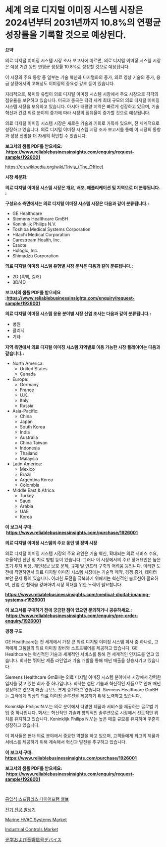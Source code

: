 <p><h1>세계 의료 디지털 이미징 시스템 시장은 2024년부터 2031년까지 10.8%의 연평균 성장률을 기록할 것으로 예상된다.</h1></p><p><strong>요약</strong></p>
<p><p>의료 디지털 이미징 시스템 시장 조사 보고서에 따르면, 의료 디지털 이미징 시스템 시장은 예상 기간 동안 연평균 성장률 10.8%로 성장할 것으로 예상됩니다.</p><p>이 시장의 주요 동향 중 일부는 기술 혁신과 디지털화의 증가, 의료 영상 기술의 증가, 응급 상황에서의 고해상도 이미징의 중요성 강조 등이 있습니다.</p><p>지리적으로, 북미와 유럽이 의료 디지털 이미징 시스템 시장에서 주요 시장으로 각각의 점유율을 보유하고 있습니다. 미국과 중국은 각각 세계 최대 규모의 의료 디지털 이미징 시스템 시장을 보유하고 있습니다. 아시아 태평양 지역은 빠르게 성장하고 있으며, 기술 혁신과 건강 의료 분야의 증가에 따라 시장의 점유율이 증가할 것으로 예상됩니다.</p><p>의료 디지털 이미징 시스템 시장은 새로운 기술과 기회로 가득차 있으며, 전 세계적으로 성장하고 있습니다. 의료 디지털 이미징 시스템 시장 조사 보고서를 통해 이 시장의 동향과 성장 전망을 더 자세히 확인할 수 있습니다.</p></p>
<p><strong>보고서의 샘플 PDF를 받으세요: &nbsp;<a href="https://www.reliablebusinessinsights.com/enquiry/request-sample/1926001">https://www.reliablebusinessinsights.com/enquiry/request-sample/1926001</a></strong></p>
<p><a href="https://en.wikipedia.org/wiki/Trivia_(The_Office)">https://en.wikipedia.org/wiki/Trivia_(The_Office)</a></p>
<p><strong>시장 세분화:</strong></p>
<p><strong> 의료 디지털 이미징 시스템 시장은 개요, 배포, 애플리케이션 및 지역으로 더 분류됩니다. :</strong></p>
<p><strong>구성요소 측면에서는 의료 디지털 이미징 시스템 시장은 다음과 같이 분류됩니다.:</strong></p>
<p><ul><li>GE Healthcare</li><li>Siemens Healthcare GmBH</li><li>Koninklijk Philips N.V.</li><li>Toshiba Medical Systems Corporation</li><li>Hitachi Medical Corporation</li><li>Carestream Health, Inc.</li><li>Esaote</li><li>Hologic, Inc.</li><li>Shimadzu Corporation</li></ul></p>
<p><strong> 의료 디지털 이미징 시스템 유형별 시장 분석은 다음과 같이 분류됩니다.:</strong></p>
<p><ul><li>2D (흑백, 컬러)</li><li>3D/4D</li></ul></p>
<p><strong>보고서의 샘플 PDF를 받으세요 :<a href="https://www.reliablebusinessinsights.com/enquiry/request-sample/1926001">https://www.reliablebusinessinsights.com/enquiry/request-sample/1926001</a></strong></p>
<p><strong> 의료 디지털 이미징 시스템 응용 분야별 시장 산업 조사는 다음과 같이 분류됩니다.:</strong></p>
<p><ul><li>병원</li><li>클리닉</li><li>기타</li></ul></p>
<p><strong>지역 측면에서 의료 디지털 이미징 시스템 지역별로 이용 가능한 시장 플레이어는 다음과 같습니다.:</strong></p>
<p><ul>
    <li>
        North America:
        <ul>
            <li>United States</li>
            <li>Canada</li>
        </ul>
    </li>
    <li>
        Europe:
        <ul>
            <li>Germany</li>
            <li>France</li>
            <li>U.K.</li>
            <li>Italy</li>
            <li>Russia</li>
        </ul>
    </li>
    <li>
        Asia-Pacific:
        <ul>
            <li>China</li>
            <li>Japan</li>
            <li>South Korea</li>
            <li>India</li>
            <li>Australia</li>
            <li>China Taiwan</li>
            <li>Indonesia</li>
            <li>Thailand</li>
            <li>Malaysia</li>
        </ul>
    </li>
    <li>
        Latin America:
        <ul>
            <li>Mexico</li>
            <li>Brazil</li>
            <li>Argentina Korea</li>
            <li>Colombia</li>
        </ul>
    </li>
    <li>
        Middle East & Africa:
        <ul>
            <li>Turkey</li>
            <li>Saudi</li>
            <li>Arabia</li>
            <li>UAE</li>
            <li>Korea</li>
        </ul>
    </li>
    </ul></p>
<p><strong>이 보고서 구매: &nbsp;<a href="https://www.reliablebusinessinsights.com/purchase/1926001">https://www.reliablebusinessinsights.com/purchase/1926001</a></strong></p>
<p><strong>의료 디지털 이미징 시스템의 주요 동인 및 장벽 시장</strong></p>
<p><p>의료 디지털 이미징 시스템 시장의 주요 요인은 기술 혁신, 확대되는 의료 서비스 수요, 효율적인 진단 및 치료 방법 등이 있습니다. 그러나 이 시장에서의 주요 장애요인은 높은 초기 투자 비용, 개인정보 보호 문제, 규제 및 인프라 구축의 어려움 등입니다. 이러한 도전에 직면하면서 의료 디지털 이미징 시스템 시장에는 기술적 제약, 경쟁 증가, 데이터 보안 문제 등이 있습니다. 이러한 도전을 극복하기 위해서는 혁신적인 솔루션이 필요하며, 산업 간 협력을 강화하여 시장 확대를 위한 노력이 필요합니다.</p></p>
<p><strong><a href="https://www.reliablebusinessinsights.com/medical-digital-imaging-systems-r1926001">https://www.reliablebusinessinsights.com/medical-digital-imaging-systems-r1926001</a></strong></p>
<p><strong>이 보고서를 구매하기 전에 궁금한 점이 있으면 문의하거나 공유하세요.: &nbsp;<a href="https://www.reliablebusinessinsights.com/enquiry/pre-order-enquiry/1926001">https://www.reliablebusinessinsights.com/enquiry/pre-order-enquiry/1926001</a></strong></p>
<p><strong>경쟁 구도</strong></p>
<p><p>GE Healthcare는 전 세계에서 가장 큰 의료 디지털 이미징 시스템 회사 중 하나로, 고객에게 고품질의 의료 이미징 장비와 소프트웨어를 제공하고 있습니다. GE Healthcare는 혁신적인 기술과 세계적인 서비스를 통해 전 세계적인 인지도를 얻고 있습니다. 회사는 뛰어난 제품 라인업과 기술 개발을 통해 매년 매출을 상승시키고 있습니다.</p><p>Siemens Healthcare GmBH는 의료 디지털 이미징 시스템 분야에서 시장에서 강력한 입지를 갖고 있는 회사 중 하나입니다. 회사는 첨단 기술과 혁신적인 제품으로 인해 매년 성장하고 있으며 매출 규모도 크게 증가하고 있습니다. Siemens Healthcare GmBH는 고객에게 최상의 의료 이미징 솔루션을 제공하기 위해 노력하고 있습니다.</p><p>Koninklijk Philips N.V.는 의료 분야에서 다양한 제품과 서비스를 제공하는 글로벌 기업 중 하나입니다. 회사는 혁신적인 기술과 창의적인 솔루션으로 시장에서 선도적인 위치를 유지하고 있습니다. Koninklijk Philips N.V.는 높은 매출 규모를 유지하며 꾸준히 성장하고 있습니다.</p><p>이 회사들은 현대 의료 분야에서 중요한 역할을 하고 있으며, 고객들에게 최고의 제품과 서비스를 제공하기 위해 계속해서 혁신과 발전을 추구하고 있습니다.</p></p>
<p><strong>이 보고서 구매: &nbsp; <a href="https://www.reliablebusinessinsights.com/purchase/1926001">https://www.reliablebusinessinsights.com/purchase/1926001</a></strong></p>
<p><strong>보고서의 샘플 PDF를 받으세요: &nbsp;<a href="https://www.reliablebusinessinsights.com/enquiry/request-sample/1926001">https://www.reliablebusinessinsights.com/enquiry/request-sample/1926001</a></strong><strong></strong></p>
<p>&nbsp;</p>
<p><p><a href="https://github.com/camron674/Market-Research-Report-List-2/blob/main/1153940172679.md">공압식 스프링리스 다이어프램 밸브</a></p><p><a href="https://github.com/ROBERTS65DAVID/Market-Research-Report-List-1/blob/main/8104360172680.md">전기 진공 발생기</a></p><p><a href="https://issuu.com/reportprime-2/docs/marine-hvac-systems-market-size-2030.pptx">Marine HVAC Systems Market</a></p><p><a href="https://github.com/ayamgoreng5458/Market-Research-Report-List-1/blob/main/industrial-controls-market.md">Industrial Controls Market</a></p><p><a href="https://github.com/RandallRunte2023/Market-Research-Report-List-1/blob/main/1254736160555.md">光学および音響信号デバイス</a></p></p>
